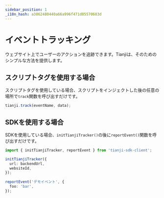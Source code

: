 ```yaml
---
sidebar_position: 1
_i18n_hash: a3862480440a66a996f471d85570603d
---
```

# イベントトラッキング

ウェブサイト上でユーザーのアクションを追跡できます。Tianjiは、そのためのシンプルな方法を提供します。

## スクリプトタグを使用する場合

スクリプトタグを使用している場合、スクリプトをインジェクトした後の任意の場所で`track`関数を呼び出すだけです。

```ts
tianji.track(eventName, data);
```

## SDKを使用する場合

SDKを使用している場合、`initTianjiTracker()`の後に`reportEvent()`関数を呼び出すだけです。

```ts
import { initTianjiTracker, reportEvent } from 'tianji-sdk-client';

initTianjiTracker({
  url: backendUrl,
  websiteId,
});
    
reportEvent('デモイベント', {
  foo: 'bar',
});
```
